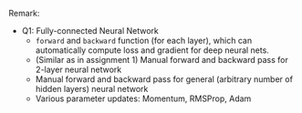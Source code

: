 Remark:

- Q1: Fully-connected Neural Network
  - `forward` and `backward` function (for each layer), which can automatically compute loss and gradient for deep neural nets.
  - (Similar as in assignment 1) Manual forward and backward pass for 2-layer neural network
  - Manual forward and backward pass for general (arbitrary number of hidden layers) neural network
  - Various parameter updates: Momentum, RMSProp, Adam
